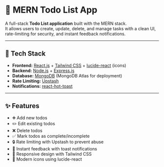 # 📝 MERN Todo List App

A full-stack **Todo List application** built with the MERN stack.  
It allows users to create, update, delete, and manage tasks with a clean UI, rate-limiting for security, and instant feedback notifications.

---

## 🚀 Tech Stack

- **Frontend:** [React.js](https://react.dev) + [Tailwind CSS](https://tailwindcss.com) + [lucide-react](https://lucide.dev) (icons)  
- **Backend:** [Node.js](https://nodejs.org) + [Express.js](https://expressjs.com)  
- **Database:** [MongoDB](https://www.mongodb.com/) (MongoDB Atlas for deployment)  
- **Rate Limiting:** [Upstash](https://upstash.com/)  
- **Notifications:** [react-hot-toast](https://react-hot-toast.com/)  

---

## ✨ Features

- ➕ Add new todos  
- ✏️ Edit existing todos  
- ❌ Delete todos  
- ✅ Mark todos as complete/incomplete  
- 🔒 Rate limiting with Upstash to prevent abuse  
- 🔔 Instant feedback with toast notifications  
- 📱 Responsive design with Tailwind CSS  
- 🎨 Modern icons using lucide-react  

